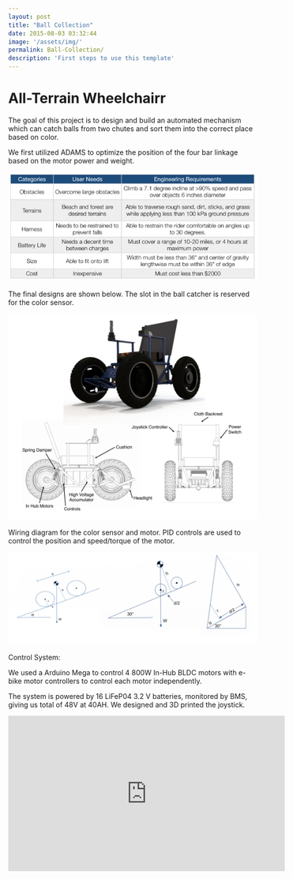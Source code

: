```yaml
---
layout: post
title: "Ball Collection"
date: 2015-08-03 03:32:44
image: '/assets/img/'
permalink: Ball-Collection/
description: 'First steps to use this template'
---
```


# All-Terrain Wheelchairr

The goal of this project is to design and build an automated mechanism which can catch balls from two chutes and sort them into the correct place based on color.

We first utilized ADAMS to optimize the position of the four bar linkage based on the motor power and weight.

![Table_1](/assets/img/atw_1.png)

The final designs are shown below. The slot in the ball catcher is reserved for the color sensor.

![Design](/assets/img/atw_2.png)

Wiring diagram for the color sensor and motor. PID controls are used to control the position and speed/torque of the motor.

![Tipping](/assets/img/atw_5.png)

Control System:

We used a Arduino Mega to control 4 800W In-Hub BLDC motors with e-bike motor controllers to control each motor independently.

The system is powered by 16 LiFeP04 3.2 V batteries, monitored by BMS, giving us total of 48V at 40AH. We designed and 3D printed the joystick.

<iframe width="560" height="315" src="https://www.youtube.com/embed/6Ac5SBsI1DA" frameborder="0" allow="accelerometer; autoplay; encrypted-media; gyroscope; picture-in-picture" allowfullscreen></iframe>